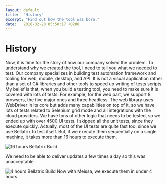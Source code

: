 ```yaml
---
layout: default
title:  "History"
excerpt: "Find out how the tool was born."
date:   2018-02-20 05:50:17 +0200
---
```

# History #
Now, it is time for the story of how our company solved the problem. To understand why we created the tool, I need to tell you what we needed to test.
Our company specializes in building test automation framework and tooling for web, mobile, desktop, and API. It is not a visual application rather than a set of C# libraries and other tools to speed up writing of tests scripts. My belief is that, when you build a testing tool, you need to make sure it is covered with lots of tests.
For example, for the web part, we support 8 browsers, the five major ones and three headless. The web library uses WebDriver in its core but adds many capabilities on top of it, so we have lots of tests related to Selenium grid mode and all integrations with the cloud providers. 
We have tons of other logic that needs to be tested, so we ended up with over 4500 UI tests. I skipped all the unit tests, since they execute quickly. Actually, most of the UI tests are quite fast too, since we use Bellatrix to test itself. But, if we execute them sequentially on a single machine, it takes more than 16 hours to execute them.


![16 hours Bellatrix Build](https://i.imgur.com/TrYcNWk.png)

We need to be able to deliver updates a few times a day so this was unacceptable. 

![4 hours Bellatrix Build](https://i.imgur.com/YpH0u84.png)
Now with Meissa, we execute them in under 4 hours. 

